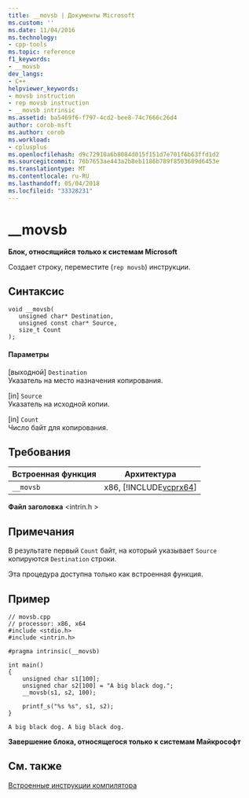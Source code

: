 ```yaml
---
title: __movsb | Документы Microsoft
ms.custom: ''
ms.date: 11/04/2016
ms.technology:
- cpp-tools
ms.topic: reference
f1_keywords:
- __movsb
dev_langs:
- C++
helpviewer_keywords:
- movsb instruction
- rep movsb instruction
- __movsb intrinsic
ms.assetid: ba5469f6-f797-4cd2-bee8-74c7666c26d4
author: corob-msft
ms.author: corob
ms.workload:
- cplusplus
ms.openlocfilehash: d9c72910a6b8084d015f151d7e701f6b63ffd1d2
ms.sourcegitcommit: 76b7653ae443a2b8eb1186b789f8503609d6453e
ms.translationtype: MT
ms.contentlocale: ru-RU
ms.lasthandoff: 05/04/2018
ms.locfileid: "33328231"
---
```

# <a name="movsb"></a>__movsb
**Блок, относящийся только к системам Microsoft**  
  
 Создает строку, переместите (`rep movsb`) инструкции.  
  
## <a name="syntax"></a>Синтаксис  
  
```  
void __movsb(   
   unsigned char* Destination,   
   unsigned const char* Source,   
   size_t Count   
);  
```  
  
#### <a name="parameters"></a>Параметры  
 [выходной] `Destination`  
 Указатель на место назначения копирования.  
  
 [in] `Source`  
 Указатель на исходной копии.  
  
 [in] `Count`  
 Число байт для копирования.  
  
## <a name="requirements"></a>Требования  
  
|Встроенная функция|Архитектура|  
|---------------|------------------|  
|`__movsb`|x86, [!INCLUDE[vcprx64](../assembler/inline/includes/vcprx64_md.md)]|  
  
 **Файл заголовка** \<intrin.h >  
  
## <a name="remarks"></a>Примечания  
 В результате первый `Count` байт, на который указывает `Source` копируются `Destination` строки.  
  
 Эта процедура доступна только как встроенная функция.  
  
## <a name="example"></a>Пример  
  
```  
// movsb.cpp  
// processor: x86, x64  
#include <stdio.h>  
#include <intrin.h>  
  
#pragma intrinsic(__movsb)  
  
int main()  
{  
    unsigned char s1[100];  
    unsigned char s2[100] = "A big black dog.";  
    __movsb(s1, s2, 100);  
  
    printf_s("%s %s", s1, s2);  
}  
```  
  
```Output  
A big black dog. A big black dog.  
```  
  
**Завершение блока, относящегося только к системам Майкрософт**  
  
## <a name="see-also"></a>См. также  
 [Встроенные инструкции компилятора](../intrinsics/compiler-intrinsics.md)